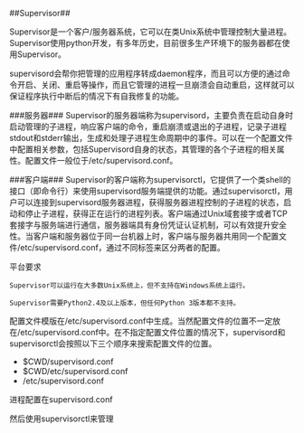 ##Supervisor##

 Supervisor是一个客户/服务器系统，它可以在类Unix系统中管理控制大量进程。Supervisor使用python开发，有多年历史，目前很多生产环境下的服务器都在使用Supervisor。
 
supervisord会帮你把管理的应用程序转成daemon程序，而且可以方便的通过命令开启、关闭、重启等操作，而且它管理的进程一旦崩溃会自动重启，这样就可以保证程序执行中断后的情况下有自我修复的功能。

###服务器###
Supervisor的服务器端称为supervisord，主要负责在启动自身时启动管理的子进程，响应客户端的命令，重启崩溃或退出的子进程，记录子进程stdout和stderr输出，生成和处理子进程生命周期中的事件。可以在一个配置文件中配置相关参数，包括Supervisord自身的状态，其管理的各个子进程的相关属性。配置文件一般位于/etc/supervisord.conf。


###客户端###
Supervisor的客户端称为supervisorctl，它提供了一个类shell的接口（即命令行）来使用supervisord服务端提供的功能。通过supervisorctl，用户可以连接到supervisord服务器进程，获得服务器进程控制的子进程的状态，启动和停止子进程，获得正在运行的进程列表。客户端通过Unix域套接字或者TCP套接字与服务端进行通信，服务器端具有身份凭证认证机制，可以有效提升安全性。当客户端和服务器位于同一台机器上时，客户端与服务器共用同一个配置文件/etc/supervisord.conf，通过不同标签来区分两者的配置。

平台要求

```
Supervisor可以运行在大多数Unix系统上，但不支持在Windows系统上运行。

Supervisor需要Python2.4及以上版本，但任何Python 3版本都不支持。

```


配置文件模版在/etc/supervisord.conf中生成。当然配置文件的位置不一定放在/etc/supervisord.conf中。在不指定配置文件位置的情况下，supervisord和supervisorctl会按照以下三个顺序来搜索配置文件的位置。

* $CWD/supervisord.conf
* $CWD/etc/supervisord.conf
* /etc/supervisord.conf


进程配置在supervisord.conf

然后使用supervisorctl来管理

